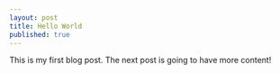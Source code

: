```yaml
---
layout: post
title: Hello World
published: true
---
```


This is my first blog post. The next post is going to have more content! 
